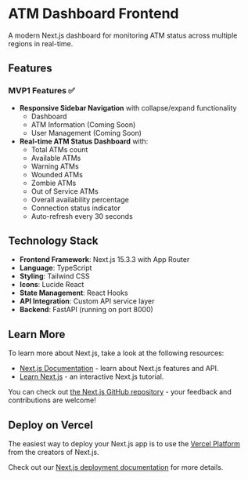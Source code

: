 # ATM Dashboard Frontend

A modern Next.js dashboard for monitoring ATM status across multiple regions in real-time.

## Features

### MVP1 Features ✅
- **Responsive Sidebar Navigation** with collapse/expand functionality
  - Dashboard
  - ATM Information (Coming Soon)
  - User Management (Coming Soon)
- **Real-time ATM Status Dashboard** with:
  - Total ATMs count
  - Available ATMs
  - Warning ATMs
  - Wounded ATMs
  - Zombie ATMs
  - Out of Service ATMs
  - Overall availability percentage
  - Connection status indicator
  - Auto-refresh every 30 seconds

## Technology Stack

- **Frontend Framework**: Next.js 15.3.3 with App Router
- **Language**: TypeScript
- **Styling**: Tailwind CSS
- **Icons**: Lucide React
- **State Management**: React Hooks
- **API Integration**: Custom API service layer
- **Backend**: FastAPI (running on port 8000)

## Learn More

To learn more about Next.js, take a look at the following resources:

- [Next.js Documentation](https://nextjs.org/docs) - learn about Next.js features and API.
- [Learn Next.js](https://nextjs.org/learn) - an interactive Next.js tutorial.

You can check out [the Next.js GitHub repository](https://github.com/vercel/next.js) - your feedback and contributions are welcome!

## Deploy on Vercel

The easiest way to deploy your Next.js app is to use the [Vercel Platform](https://vercel.com/new?utm_medium=default-template&filter=next.js&utm_source=create-next-app&utm_campaign=create-next-app-readme) from the creators of Next.js.

Check out our [Next.js deployment documentation](https://nextjs.org/docs/app/building-your-application/deploying) for more details.
